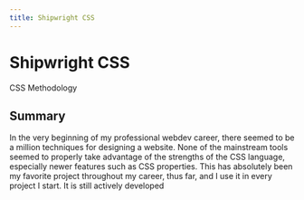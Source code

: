 ```yaml
---
title: Shipwright CSS
---
```


# Shipwright CSS
CSS Methodology

## Summary
In the very beginning of my professional webdev career, there seemed to be a million techniques for designing a website. None of the mainstream tools seemed to properly take advantage of the strengths of the CSS language, especially newer features such as CSS properties. This has absolutely been my favorite project throughout my career, thus far, and I use it in every project I start. It is still actively developed